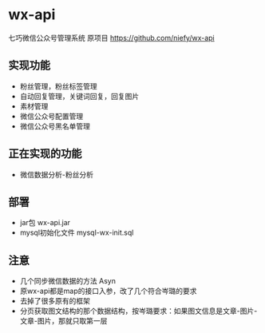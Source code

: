 # wx-api
七巧微信公众号管理系统
原项目 https://github.com/niefy/wx-api

## 实现功能
+ 粉丝管理，粉丝标签管理
+ 自动回复管理，关键词回复，回复图片
+ 素材管理
+ 微信公众号配置管理
+ 微信公众号黑名单管理

## 正在实现的功能
+ 微信数据分析-粉丝分析

## 部署
+ jar包 wx-api.jar
+ mysql初始化文件 mysql-wx-init.sql

## 注意
+ 几个同步微信数据的方法 Asyn
+ 原wx-api都是map的接口入参，改了几个符合岑璐的要求
+ 去掉了很多原有的框架
+ 分页获取图文结构的那个数据结构，按岑璐要求：如果图文信息是文章-图片-文章-图片，那就只取第一层
